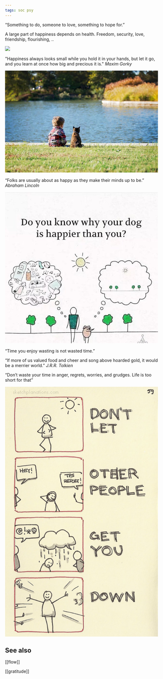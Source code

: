 ```yaml
---
tags: soc psy
---
```


“Something to do, someone to love, something to hope for.”

A large part of happiness depends on health. Freedom, security, love, friendship, flourishing, .. 

![](/assets/static/img/notice-when-you-are-happy.png)

"Happiness always looks small while you hold it in your hands, but let it go, and you learn at once how big and precious it is." _Maxim Gorky_

![](/assets/static/img/boy-and-cat.jpeg)

“Folks are usually about as happy as they make their minds up to be.” _Abraham Lincoln_

![](/assets/static/img/happier-dog.jpeg)

“Time you enjoy wasting is not wasted time.” 

“If more of us valued food and cheer and song above hoarded gold, it would be a merrier world.” _J.R.R. Tolkien_

“Don’t waste your time in anger, regrets, worries, and grudges. Life is too short for that” 

![](/assets/static/img/dont-let-them-get-you-down.jpeg)

## See also 

[[flow]]

[[gratitude]]
